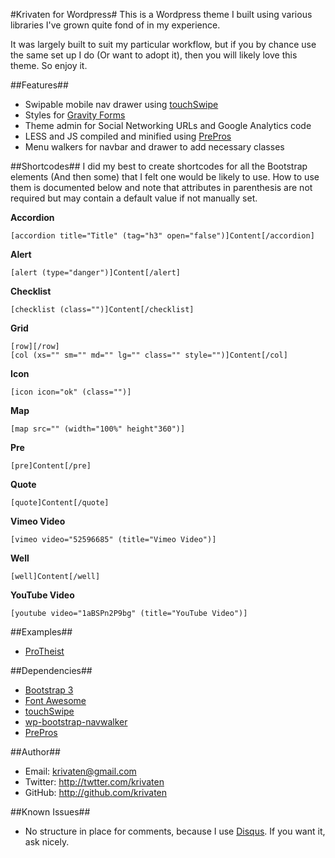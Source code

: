 #Krivaten for Wordpress#
This is a Wordpress theme I built using various libraries I've grown quite fond of in my experience.

It was largely built to suit my particular workflow, but if you by chance use the same set up I do (Or want to adopt it), then you will likely love this theme. So enjoy it.

##Features##
* Swipable mobile nav drawer using [touchSwipe](https://github.com/mattbryson/TouchSwipe-Jquery-Plugin)
* Styles for [Gravity Forms](http://www.gravityforms.com/)
* Theme admin for Social Networking URLs and Google Analytics code
* LESS and JS compiled and minified using [PrePros](https://github.com/sbspk/Prepros)
* Menu walkers for navbar and drawer to add necessary classes

##Shortcodes##
I did my best to create shortcodes for all the Bootstrap elements (And then some) that I felt one would be likely to use. How to use them is documented below and note that attributes in parenthesis are not required but may contain a default value if not manually set.

**Accordion**

```
[accordion title="Title" (tag="h3" open="false")]Content[/accordion]
```
**Alert**
```
[alert (type="danger")]Content[/alert]
```
**Checklist**
```
[checklist (class="")]Content[/checklist]
```
**Grid**
```
[row][/row]
[col (xs="" sm="" md="" lg="" class="" style="")]Content[/col]
```
**Icon**
```
[icon icon="ok" (class="")] 
```
**Map**
```
[map src="" (width="100%" height"360")]
```
**Pre**
```
[pre]Content[/pre]
```
**Quote**
```
[quote]Content[/quote]
```
**Vimeo Video**
```
[vimeo video="52596685" (title="Vimeo Video")]
```
**Well**
```
[well]Content[/well]
```
**YouTube Video**
```
[youtube video="1aBSPn2P9bg" (title="YouTube Video")] 
```

##Examples##
* [ProTheist](http://protheist.com)

##Dependencies##
* [Bootstrap 3](https://github.com/twbs/bootstrap)
* [Font Awesome](https://github.com/FortAwesome/Font-Awesome)
* [touchSwipe](https://github.com/mattbryson/TouchSwipe-Jquery-Plugin)
* [wp-bootstrap-navwalker](https://github.com/twittem/wp-bootstrap-navwalker)
* [PrePros](https://github.com/sbspk/Prepros)

##Author##
* Email: <krivaten@gmail.com>
* Twitter: <http://twtter.com/krivaten>
* GitHub: <http://github.com/krivaten>

##Known Issues##
* No structure in place for comments, because I use [Disqus](http://disqus.com). If you want it, ask nicely.